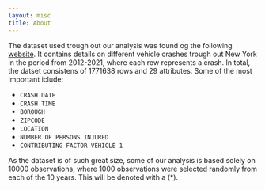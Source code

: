 ```yaml
---
layout: misc
title: About
---
```

The dataset used trough out our analysis was found og the following [website](https://www.kaggle.com/new-york-city/nypd-motor-vehicle-collisions). It contains details on different vehicle crashes trough out New York in the period from 2012-2021, where each row represents a crash. In total, the datset consistens of 1771638 rows and 29 attributes. Some of the most important iclude: 
- `CRASH DATE`
- `CRASH TIME`
- `BOROUGH`
- `ZIPCODE`
- `LOCATION`
- `NUMBER OF PERSONS INJURED`
- `CONTRIBUTING FACTOR VEHICLE 1`

As the dataset is of such great size, some of our analysis is based solely on 10000 observations, where 1000 observations were selected randomly from each of the 10 years. This will be denoted with a (*).
